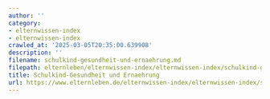 ```yaml
---
author: ''
category:
- elternwissen-index
- elternwissen-index
crawled_at: '2025-03-05T20:35:00.639908'
description: ''
filename: schulkind-gesundheit-und-ernaehrung.md
filepath: elternleben/elternwissen-index/elternwissen-index/schulkind-gesundheit-und-ernaehrung.md
title: Schulkind-Gesundheit und Ernaehrung
url: https://www.elternleben.de/elternwissen-index/elternwissen-index/schulkind-gesundheit-und-ernaehrung/
---
```




